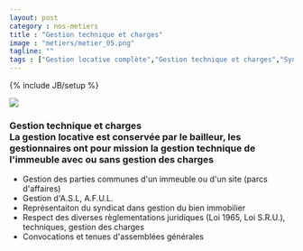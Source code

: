 ```yaml
---
layout: post
category : nos-metiers
title : "Gestion technique et charges"
image : "metiers/metier_05.png"
tagline: ""
tags : ["Gestion locative complète","Gestion technique et charges","Syndicat de copropriété","Gestion d'entrepôts"]
---
```

{% include JB/setup %}
<div class="row">
    <div class="col-md-12 col-lg-12">
        <img src="{{ ASSET_PATH }}/metiers/gestion_technique.png" class="img-responsive">
    </div>
    <div class="col-md-12 col-lg-12 text-center">
    <p>
      <h3>Gestion technique et charges<br/>
          La gestion locative est conservée par le bailleur, les gestionnaires ont pour mission la gestion technique de l'immeuble avec ou sans gestion des charges</h3>
    <ul>
      <li>Gestion des parties communes d'un immeuble ou d'un site (parcs d'affaires)</li>
      <li>Gestion d'A.S.L, A.F.U.L.</li>
      <li>Représentaiton du syndicat dans gestion du bien immobilier</li>
      <li>Respect des diverses règlementations juridiques (Loi 1965, Loi S.R.U.), techniques, gestion des charges</li>
      <li>Convocations et tenues d'assemblées générales</li>
    </ul>
    </p>
</div>
